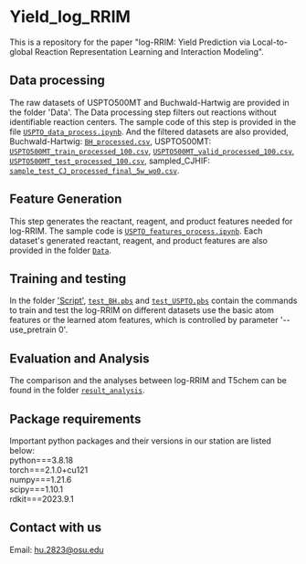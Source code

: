 # Yield_log_RRIM
This is a repository for the paper "log-RRIM: Yield Prediction via Local-to-global Reaction Representation Learning and Interaction Modeling".

## Data processing
The raw datasets of USPTO500MT and Buchwald-Hartwig are provided in the folder 'Data'. The Data processing step filters out reactions without identifiable reaction centers. 
The sample code of this step is provided in the file [`USPTO_data_process.ipynb`](./Data/USPTO/USPTO_data_process.ipynb). And the filtered datasets are also provided, Buchwald-Hartwig: [`BH_processed.csv`](./Data/BH/BH_processed.csv), USPTO500MT: [`USPTO500MT_train_processed_100.csv`](./Data/USPTO/USPTO500MT_train_processed_100.csv), [`USPTO500MT_valid_processed_100.csv`](./Data/USPTO/USPTO500MT_valid_processed_100.csv), [`USPTO500MT_test_processed_100.csv`](./Data/USPTO/USPTO500MT_test_processed_100.csv), sampled_CJHIF: [`sample_test_CJ_processed_final_5w_wo0.csv`](./Data/sample_CJHIF/sample_test_CJ_processed_final_5w_wo0.csv). 

## Feature Generation
This step generates the reactant, reagent, and product features needed for log-RRIM. The sample code is [`USPTO_features_process.ipynb`](./Data/USPTO/USPTO_features_process.ipynb). Each dataset's generated reactant, reagent, and product features are also provided in the folder [`Data`](./Data).

## Training and testing
In the folder ['Script'](./script), [`test_BH.pbs`](./script/test_BH.pbs) and [`test_USPTO.pbs`](./script/test_USPTO.pbs) contain the commands to train and test the log-RRIM on different datasets use the basic atom features or the learned atom features, which is controlled by parameter '--use_pretrain 0'. 

## Evaluation and Analysis
The comparison and the analyses between log-RRIM and T5chem can be found in the folder [`result_analysis`](./result_analysis).

## Package requirements
Important python packages and their versions in our station are listed below: <br>
python===3.8.18 <br>
torch===2.1.0+cu121 <br>
numpy===1.21.6 <br>
scipy===1.10.1 <br>
rdkit===2023.9.1 <br>

## Contact with us
Email: hu.2823@osu.edu
